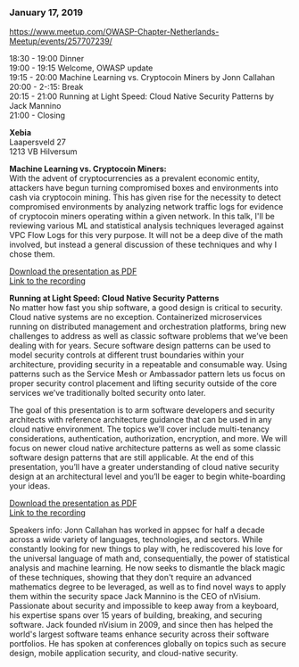 ### January 17, 2019
https://www.meetup.com/OWASP-Chapter-Netherlands-Meetup/events/257707239/

18:30 - 19:00 Dinner  
19:00 - 19:15 Welcome, OWASP update  
19:15 - 20:00 Machine Learning vs. Cryptocoin Miners by Jonn Callahan  
20:00 - 2-:15: Break  
20:15 - 21:00 Running at Light Speed: Cloud Native Security Patterns by Jack Mannino  
21:00 - Closing  

**Xebia**  
Laapersveld 27  
1213 VB Hilversum  

**Machine Learning vs. Cryptocoin Miners:**  
With the advent of cryptocurrencies as a prevalent economic entity, attackers have begun turning compromised boxes and environments into cash via cryptocoin mining. This has given rise for the necessity to detect compromised environments by analyzing network traffic logs for evidence of cryptocoin miners operating within a given network. In this talk, I'll be reviewing various ML and statistical analysis techniques leveraged against VPC Flow Logs for this very purpose. It will not be a deep dive of the math involved, but instead a general discussion of these techniques and why I chose them.

  [Download the presentation as PDF](https://wiki.owasp.org/images/6/67/OWASP_MLvsCryptocoins_20190117.pdf)  
  [Link to the recording](https://www.youtube.com/watch?v=nO_HhyYWYqM&authuser=1)  

**Running at Light Speed: Cloud Native Security Patterns**  
No matter how fast you ship software, a good design is critical to security. Cloud native systems are no exception. Containerized microservices running on distributed management and orchestration platforms, bring new challenges to address as well as classic software problems that we’ve been dealing with for years. Secure software design patterns can be used to model security controls at different trust boundaries within your architecture, providing security in a repeatable and consumable way. Using patterns such as the Service Mesh or Ambassador pattern lets us focus on proper security control placement and lifting security outside of the core services we’ve traditionally bolted security onto later.

The goal of this presentation is to arm software developers and security architects with reference architecture guidance that can be used in any cloud native environment. The topics we’ll cover include multi-tenancy considerations, authentication, authorization, encryption, and more. We will focus on newer cloud native architecture patterns as well as some classic software design patterns that are still applicable. At the end of this presentation, you’ll have a greater understanding of cloud native security design at an architectural level and you’ll be eager to begin white-boarding your ideas.

  [Download the presentation as PDF](https://wiki.owasp.org/images/3/39/OWASP_Netherlands_-_Running_at_Light_Speed_-_20190117.pdf)  
  [Link to the recording](https://www.youtube.com/watch?v=EWHi8KgOZpw&authuser=1)  

Speakers info: Jonn Callahan has worked in appsec for half a decade across a wide variety of languages, technologies, and sectors. While constantly looking for new things to play with, he rediscovered his love for the universal language of math and, consequentially, the power of statistical analysis and machine learning. He now seeks to dismantle the black magic of these techniques, showing that they don't require an advanced mathematics degree to be leveraged, as well as to find novel ways to apply them within the security space Jack Mannino is the CEO of nVisium. Passionate about security and impossible to keep away from a keyboard, his expertise spans over 15 years of building, breaking, and securing software. Jack founded nVisium in 2009, and since then has helped the world's largest software teams enhance security across their software portfolios. He has spoken at conferences globally on topics such as secure design, mobile application security, and cloud-native security. 
